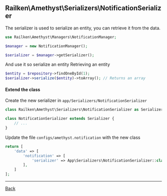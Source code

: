## Railken\Amethyst\Serializers\NotificationSerializer

The serializer is used to serialize an entity, you can retrieve it from the data.

```php
use Railken\Amethyst\Managers\NotificationManager;

$manager = new NotificationManager();

$serializer = $manager->getSerializer();

```

And use it so serialize an entity
Retrieving an entity

```php
$entity = $repository->findOneById(1);
$serializer->serialize($entity)->toArray(); // Returns an array

```
#### Extend the class

Create the new serializer in `app/Serializers/NotificationSerializer`
```php
class Railken\Amethyst\Serializers\NotificationSerializer as Serializer;

class NotificationSerializer extends Serializer {
	// ...
}
```
Update the file `configs/amethyst.notification` with the new class
```php
return [
    'data' => [
        'notification' => [
            'serializer' => App\Serializers\NotificationSerializer::class,
        ],
    ]
];
```

---
[Back](index.md)